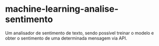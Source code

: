 # machine-learning-analise-sentimento
Um analisador de sentimento de texto, sendo possível treinar o modelo e obter o sentimento de uma determinada mensagem via API.
